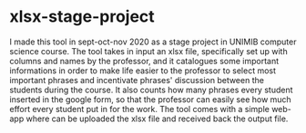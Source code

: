 # xlsx-stage-project
I made this tool in sept-oct-nov 2020 as a stage project in UNIMIB computer science course. The tool takes in input an xlsx file, specifically set up with columns and names by the professor, and it catalogues some important informations in order to make life easier to the professor to select most important phrases and incentivate phrases' discussion between the students during the course. It also counts how many phrases every student inserted in the google form, so that the professor can easily see how much effort every student put in for the work. The tool comes with a simple web-app where can be uploaded the xlsx file and received back the output file.
